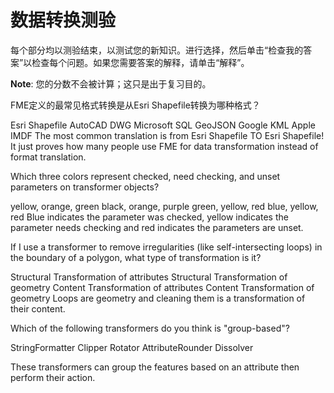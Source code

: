 # 数据转换测验

每个部分均以测验结束，以测试您的新知识。进行选择，然后单击“检查我的答案”以检查每个问题。如果您需要答案的解释，请单击“解释”。

**Note**: 您的分数不会被计算；这只是出于复习目的。

<quiz name="">
  <question>
    <p>
    FME定义的最常见格式转换是从Esri Shapefile转换为哪种格式？
    </p>
    <answer correct>Esri Shapefile</answer>
    <answer>AutoCAD DWG</answer>
    <answer>Microsoft SQL</answer>
    <answer>GeoJSON</answer>
    <answer>Google KML</answer>
    <answer>Apple IMDF</answer>
    <explanation>The most common translation is from Esri Shapefile TO Esri Shapefile! It just proves how many people use FME for data transformation instead of format translation.</explanation>
  </question>

  <question>
    <p>
    Which three colors represent checked, need checking, and unset parameters on transformer objects?
    </p>
    <answer>yellow, orange, green</answer>
    <answer>black, orange, purple</answer>
    <answer>green, yellow, red</answer>
    <answer correct>blue, yellow, red</answer>
    <explanation>Blue indicates the parameter was checked, yellow indicates the parameter needs checking and red indicates the parameters are unset.</explanation>
  </question>

  <question>
    <p>
      If I use a transformer to remove irregularities (like self-intersecting loops) in the boundary of a polygon, what type of transformation is it?
    </p>
    <answer>Structural Transformation of attributes</answer>
    <answer>Structural Transformation of geometry</answer>
    <answer>Content Transformation of attributes</answer>
    <answer correct>Content Transformation of geometry</answer>
    <explanation>Loops are geometry and cleaning them is a transformation of their content.</explanation>
  </question>


  <question multiple>
    <p>
    Which of the following transformers do you think is "group-based"?
    </p>
    <answer>StringFormatter</answer>
    <answer correct>Clipper</answer>
    <answer>Rotator</answer>
    <answer>AttributeRounder</answer>
    <answer correct>Dissolver</answer>
    <explanation>
      <p>
      These transformers can group the features based on an attribute then perform their action.
      </p>
    </explanation>
  </question>
</quiz>
